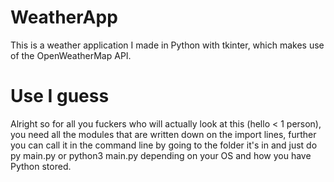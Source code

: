 # WeatherApp
This is a weather application I made in Python with tkinter, which makes use of the OpenWeatherMap API.

# Use I guess
Alright so for all you fuckers who will actually look at this (hello < 1 person), you need all the modules that are written down on the import lines, further you can call it in the command line by going to the folder it's in and just do py main.py or python3 main.py depending on your OS and how you have Python stored.
